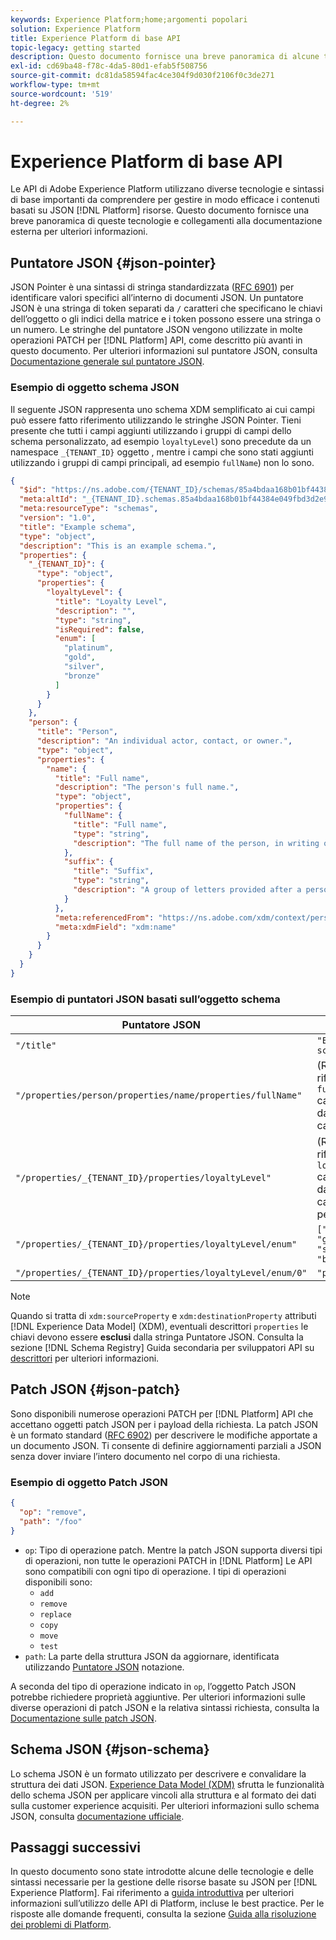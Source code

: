 ```yaml
---
keywords: Experience Platform;home;argomenti popolari
solution: Experience Platform
title: Experience Platform di base API
topic-legacy: getting started
description: Questo documento fornisce una breve panoramica di alcune tecnologie e sintassi sottostanti coinvolte con le API di Experience Platform.
exl-id: cd69ba48-f78c-4da5-80d1-efab5f508756
source-git-commit: dc81da58594fac4ce304f9d030f2106f0c3de271
workflow-type: tm+mt
source-wordcount: '519'
ht-degree: 2%

---
```


# Experience Platform di base API

Le API di Adobe Experience Platform utilizzano diverse tecnologie e sintassi di base importanti da comprendere per gestire in modo efficace i contenuti basati su JSON [!DNL Platform] risorse. Questo documento fornisce una breve panoramica di queste tecnologie e collegamenti alla documentazione esterna per ulteriori informazioni.

## Puntatore JSON {#json-pointer}

JSON Pointer è una sintassi di stringa standardizzata ([RFC 6901](https://tools.ietf.org/html/rfc6901)) per identificare valori specifici all’interno di documenti JSON. Un puntatore JSON è una stringa di token separati da `/` caratteri che specificano le chiavi dell’oggetto o gli indici della matrice e i token possono essere una stringa o un numero. Le stringhe del puntatore JSON vengono utilizzate in molte operazioni PATCH per [!DNL Platform] API, come descritto più avanti in questo documento. Per ulteriori informazioni sul puntatore JSON, consulta [Documentazione generale sul puntatore JSON](https://rapidjson.org/md_doc_pointer.html).

### Esempio di oggetto schema JSON

Il seguente JSON rappresenta uno schema XDM semplificato ai cui campi può essere fatto riferimento utilizzando le stringhe JSON Pointer. Tieni presente che tutti i campi aggiunti utilizzando i gruppi di campi dello schema personalizzato, ad esempio `loyaltyLevel`) sono precedute da un namespace `_{TENANT_ID}` oggetto , mentre i campi che sono stati aggiunti utilizzando i gruppi di campi principali, ad esempio `fullName`) non lo sono.

```json
{
  "$id": "https://ns.adobe.com/{TENANT_ID}/schemas/85a4bdaa168b01bf44384e049fbd3d2e9b2ffaca440d35b9",
  "meta:altId": "_{TENANT_ID}.schemas.85a4bdaa168b01bf44384e049fbd3d2e9b2ffaca440d35b9",
  "meta:resourceType": "schemas",
  "version": "1.0",
  "title": "Example schema",
  "type": "object",
  "description": "This is an example schema.",
  "properties": {
    "_{TENANT_ID}": {
      "type": "object",
      "properties": {
        "loyaltyLevel": {
          "title": "Loyalty Level",
          "description": "",
          "type": "string",
          "isRequired": false,
          "enum": [
            "platinum",
            "gold",
            "silver",
            "bronze"
          ]
        }
      }
    },
    "person": {
      "title": "Person",
      "description": "An individual actor, contact, or owner.",
      "type": "object",
      "properties": {
        "name": {
          "title": "Full name",
          "description": "The person's full name.",
          "type": "object",
          "properties": {
            "fullName": {
              "title": "Full name",
              "type": "string",
              "description": "The full name of the person, in writing order most commonly accepted in the language of the name.",
            },
            "suffix": {
              "title": "Suffix",
              "type": "string",
              "description": "A group of letters provided after a person's name to provide additional information. The `suffix` is used at the end of someones name. For example Jr., Sr., M.D., PhD, I, II, III, etc.",
            }
          },
          "meta:referencedFrom": "https://ns.adobe.com/xdm/context/person-name",
          "meta:xdmField": "xdm:name"
        }
      }
    }
  }
}
```

### Esempio di puntatori JSON basati sull’oggetto schema

| Puntatore JSON | Risolve in |
| --- | --- |
| `"/title"` | `"Example schema"` |
| `"/properties/person/properties/name/properties/fullName"` | (Restituisce un riferimento a `fullName` campo , fornito da un gruppo di campi di base.) |
| `"/properties/_{TENANT_ID}/properties/loyaltyLevel"` | (Restituisce un riferimento a `loyaltyLevel` campo, fornito da un gruppo di campi personalizzato.) |
| `"/properties/_{TENANT_ID}/properties/loyaltyLevel/enum"` | `["platinum", "gold", "silver", "bronze"]` |
| `"/properties/_{TENANT_ID}/properties/loyaltyLevel/enum/0"` | `"platinum"` |

>[!NOTE]
>
>Quando si tratta di `xdm:sourceProperty` e `xdm:destinationProperty` attributi [!DNL Experience Data Model] (XDM), eventuali descrittori `properties` le chiavi devono essere **esclusi** dalla stringa Puntatore JSON. Consulta la sezione [!DNL Schema Registry] Guida secondaria per sviluppatori API su [descrittori](../xdm/api/descriptors.md) per ulteriori informazioni.

## Patch JSON {#json-patch}

Sono disponibili numerose operazioni PATCH per [!DNL Platform] API che accettano oggetti patch JSON per i payload della richiesta. La patch JSON è un formato standard ([RFC 6902](https://tools.ietf.org/html/rfc6902)) per descrivere le modifiche apportate a un documento JSON. Ti consente di definire aggiornamenti parziali a JSON senza dover inviare l’intero documento nel corpo di una richiesta.

### Esempio di oggetto Patch JSON

```json
{
  "op": "remove",
  "path": "/foo"
}
```

* `op`: Tipo di operazione patch. Mentre la patch JSON supporta diversi tipi di operazioni, non tutte le operazioni PATCH in [!DNL Platform] Le API sono compatibili con ogni tipo di operazione. I tipi di operazioni disponibili sono:
   * `add`
   * `remove`
   * `replace`
   * `copy`
   * `move`
   * `test`
* `path`: La parte della struttura JSON da aggiornare, identificata utilizzando [Puntatore JSON](#json-pointer) notazione.

A seconda del tipo di operazione indicato in `op`, l’oggetto Patch JSON potrebbe richiedere proprietà aggiuntive. Per ulteriori informazioni sulle diverse operazioni di patch JSON e la relativa sintassi richiesta, consulta la [Documentazione sulle patch JSON](https://datatracker.ietf.org/doc/html/rfc6902).

## Schema JSON {#json-schema}

Lo schema JSON è un formato utilizzato per descrivere e convalidare la struttura dei dati JSON. [Experience Data Model (XDM)](../xdm/home.md) sfrutta le funzionalità dello schema JSON per applicare vincoli alla struttura e al formato dei dati sulla customer experience acquisiti. Per ulteriori informazioni sullo schema JSON, consulta [documentazione ufficiale](https://json-schema.org/).

## Passaggi successivi

In questo documento sono state introdotte alcune delle tecnologie e delle sintassi necessarie per la gestione delle risorse basate su JSON per [!DNL Experience Platform]. Fai riferimento a [guida introduttiva](api-guide.md) per ulteriori informazioni sull’utilizzo delle API di Platform, incluse le best practice. Per le risposte alle domande frequenti, consulta la sezione [Guida alla risoluzione dei problemi di Platform](troubleshooting.md).
